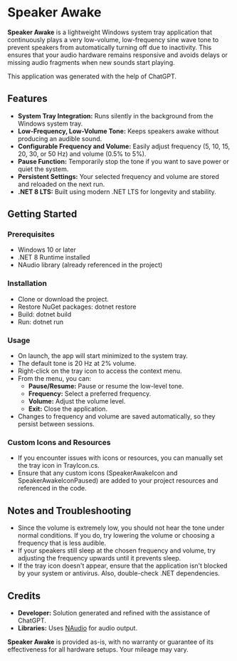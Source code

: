 # Speaker Awake

**Speaker Awake** is a lightweight Windows system tray application that continuously plays a very low-volume, low-frequency sine wave tone to prevent speakers from automatically turning off due to inactivity. This ensures that your audio hardware remains responsive and avoids delays or missing audio fragments when new sounds start playing.

This application was generated with the help of ChatGPT.

## Features

 - **System Tray Integration:** Runs silently in the background from the Windows system tray.
 - **Low-Frequency, Low-Volume Tone:** Keeps speakers awake without producing an audible sound.
 - **Configurable Frequency and Volume:** Easily adjust frequency (5, 10, 15, 20, 30, or 50 Hz) and volume (0.5% to 5%).
 - **Pause Function:** Temporarily stop the tone if you want to save power or quiet the system.
 - **Persistent Settings:** Your selected frequency and volume are stored and reloaded on the next run.
 - **.NET 8 LTS:** Built using modern .NET LTS for longevity and stability.

## Getting Started

### Prerequisites

 - Windows 10 or later
 - .NET 8 Runtime installed
 - NAudio library (already referenced in the project)

### Installation

 - Clone or download the project.
 - Restore NuGet packages: dotnet restore
 - Build: dotnet build
 - Run: dotnet run

### Usage

 - On launch, the app will start minimized to the system tray.
 - The default tone is 20 Hz at 2% volume.
 - Right-click on the tray icon to access the context menu.
 - From the menu, you can:
   - **Pause/Resume:** Pause or resume the low-level tone.
   - **Frequency:** Select a preferred frequency.
   - **Volume:** Adjust the volume level.
   - **Exit:** Close the application.
 - Changes to frequency and volume are saved automatically, so they persist between sessions.

### Custom Icons and Resources

 - If you encounter issues with icons or resources, you can manually set the tray icon in TrayIcon.cs.
 - Ensure that any custom icons (SpeakerAwakeIcon and SpeakerAwakeIconPaused) are added to your project resources and referenced in the code.

## Notes and Troubleshooting

 - Since the volume is extremely low, you should not hear the tone under normal conditions. If you do, try lowering the volume or choosing a frequency that is less audible.
 - If your speakers still sleep at the chosen frequency and volume, try adjusting the frequency upwards until it prevents sleep.
 - If the tray icon doesn't appear, ensure that the application isn't blocked by your system or antivirus. Also, double-check .NET dependencies.

## Credits

 - **Developer:** Solution generated and refined with the assistance of ChatGPT.
 - **Libraries:** Uses [NAudio](https://github.com/naudio/NAudio) for audio output.

**Speaker Awake** is provided as-is, with no warranty or guarantee of its effectiveness for all hardware setups. Your mileage may vary.

